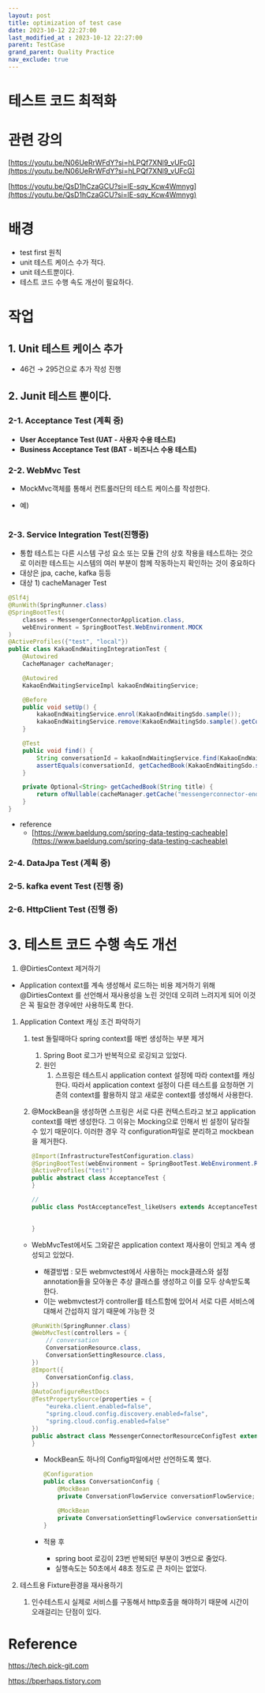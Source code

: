 ```yaml
---
layout: post
title: optimization of test case
date: 2023-10-12 22:27:00
last_modified_at : 2023-10-12 22:27:00
parent: TestCase
grand_parent: Quality Practice
nav_exclude: true
---
```


# 테스트 코드 최적화

# 관련 강의

[https://youtu.be/N06UeRrWFdY?si=hLPQf7XNl9_vUFcG](https://youtu.be/N06UeRrWFdY?si=hLPQf7XNl9_vUFcG)

[https://youtu.be/QsD1hCzaGCU?si=lE-sqy_Kcw4Wmnyg](https://youtu.be/QsD1hCzaGCU?si=lE-sqy_Kcw4Wmnyg)

# 배경

- test first 원칙
- unit 테스트 케이스 수가 적다.
- unit 테스트뿐이다.
- 테스트 코드 수행 속도 개선이 필요하다.

# 작업

## 1. Unit 테스트 케이스 추가

- 46건 → 295건으로 추가 작성 진행

## 2. Junit 테스트 뿐이다.

### 2-1. Acceptance Test (계획 중)

- **User Acceptance Test (UAT - 사용자 수용 테스트)**
- **Business Acceptance Test (BAT - 비즈니스 수용 테스트)**

### 2-2. WebMvc Test

- MockMvc객체를 통해서 컨트롤러단의 테스트 케이스를 작성한다.
- 예)
    
    ```java
    
    ```
    

### 2-3. Service Integration Test(진행중)

- 통합 테스트는 다른 시스템 구성 요소 또는 모듈 간의 상호 작용을 테스트하는 것으로 이러한 테스트는 시스템의 여러 부분이 함께 작동하는지 확인하는 것이 중요하다
- 대상은 jpa, cache, kafka 등등
- 대상 1) cacheManager Test

```java
@Slf4j
@RunWith(SpringRunner.class)
@SpringBootTest(
    classes = MessengerConnectorApplication.class,
    webEnvironment = SpringBootTest.WebEnvironment.MOCK
)
@ActiveProfiles({"test", "local"})
public class KakaoEndWaitingIntegrationTest {
    @Autowired
    CacheManager cacheManager;

    @Autowired
    KakaoEndWaitingServiceImpl kakaoEndWaitingService;

    @Before
    public void setUp() {
        kakaoEndWaitingService.enrol(KakaoEndWaitingSdo.sample());
        kakaoEndWaitingService.remove(KakaoEndWaitingSdo.sample().getConversationId());
    }

    @Test
    public void find() {
        String conversationId = kakaoEndWaitingService.find(KakaoEndWaitingSdo.sample().getConversationId());
        assertEquals(conversationId, getCachedBook(KakaoEndWaitingSdo.sample().getConversationId()).get());
    }

    private Optional<String> getCachedBook(String title) {
        return ofNullable(cacheManager.getCache("messengerconnector-end-kakao-find")).map(c -> c.get(title, String.class));
    }
}
```

- reference
    - [https://www.baeldung.com/spring-data-testing-cacheable](https://www.baeldung.com/spring-data-testing-cacheable)

### 2-4. DataJpa Test (계획 중)

### 2-5. kafka event Test (진행 중)

### 2-6. HttpClient Test (진행 중)

# 3. 테스트 코드 수행 속도 개선

1. @DirtiesContext 제거하기
- Application context를 계속 생성해서 로드하는 비용 제거하기 위해 @DirtiesContext 를 선언해서 재사용성을 노린 것인데 오히려 느려지게 되어 이것은 꼭 필요한 경우에만 사용하도록 한다.

1. Application Context 캐싱 조건 파악하기
    1. test 돌릴때마다 spring context를 매번 생성하는 부분 제거
        1. Spring Boot 로그가 반복적으로 로깅되고 있었다.
        2. 원인
            1. 스프링은 테스트시 application context 설정에 따라 context를 캐싱한다. 따라서 application context 설정이 다른 테스트를 요청하면 기존의 context를 활용하지 않고 새로운 context를 생성해서 사용한다.
    2. @MockBean을 생성하면 스프링은 서로 다른 컨텍스트라고 보고 application context를 매번 생성한다. 그 이유는 Mocking으로 인해서 빈 설정이 달라질 수 있기 때문이다. 이러한 경우 각 configuration파일로 분리하고 mockbean을 제거한다.
        
        ```java
        @Import(InfrastructureTestConfiguration.class)
        @SpringBootTest(webEnvironment = SpringBootTest.WebEnvironment.RANDOM_PORT)
        @ActiveProfiles("test")
        public abstract class AcceptanceTest {
        }
        
        // 
        public class PostAcceptanceTest_likeUsers extends AcceptanceTest {
        
        	
        }
        ```
        
    - WebMvcTest에서도 그와같은 application context 재사용이 안되고 계속 생성되고 있었다.
        - 해결방법 : 모든 webmvctest에서 사용하는 mock클래스와 설정 annotation들을 모아놓은 추상 클래스를 생성하고 이를 모두 상속받도록 한다.
        - 이는 webmvctest가 controller를 테스트함에 있어서 서로 다른 서비스에 대해서 간섭하지 않기 때문에 가능한 것
        
        ```java
        @RunWith(SpringRunner.class)
        @WebMvcTest(controllers = {
            // conversation
            ConversationResource.class,
            ConversationSettingResource.class,
        })
        @Import({
            ConversationConfig.class,
        })
        @AutoConfigureRestDocs
        @TestPropertySource(properties = {
            "eureka.client.enabled=false",
            "spring.cloud.config.discovery.enabled=false",
            "spring.cloud.config.enabled=false"
        })
        public abstract class MessengerConnectorResourceConfigTest extends AbstractResourceTest {
        }
        ```
        
        - MockBean도 하나의 Config파일에서만 선언하도록 했다.
            
            ```java
            @Configuration
            public class ConversationConfig {
                @MockBean
                private ConversationFlowService conversationFlowService;
            
                @MockBean
                private ConversationSettingFlowService conversationSettingFlowService;
            }
            ```
            
        - 적용 후
            - spring boot 로깅이 23번 반복되던 부분이 3번으로 줄었다.
            - 실행속도는 50초에서 48초 정도로 큰 차이는 없었다.
        
2. 테스트용 Fixture환경을 재사용하기
    1. 인수테스트시 실제로 서비스를 구동해서 http호출을 해야하기 때문에 시간이 오래걸리는 단점이 있다.

# Reference

https://tech.pick-git.com

https://bperhaps.tistory.com